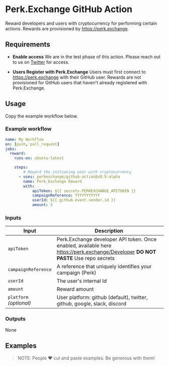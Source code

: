 # Perk.Exchange GitHub Action

Reward developers and users with cryptocurrency for performing certain actions. Rewards are provisioned by <https://perk.exchange>.

## Requirements

- **Enable access** We are in the test phase of this action. Please reach out to us on [Twitter](https://twitter.com/perkexchange) for access.

- **Users Register with Perk.Exchange** Users must first connect to https://perk.exchange with their GitHub user. Rewards are not provisioned for GitHub users that haven't already registered with Perk.Exchange.

## Usage

Copy the example workflow below.

### Example workflow

```yaml
name: My Workflow
on: [push, pull_request]
jobs:
  reward:
    runs-on: ubuntu-latest

    steps:
        # Reward the initiating user with cryptocurrency       
      - uses: perkexchange/github-action@v0.5-alpha
        name: Perk.Exchange Reward
        with:
            apiToken: ${{ secrets.PERKEXCHANGE_APITOKEN }}
            campaignReference: YYYYYYYYYYY
            userId: ${{ github.event.sender.id }}
            amount: 3
```

### Inputs

| Input                                             | Description                                        |
|------------------------------------------------------|-----------------------------------------------|
| `apiToken`  | Perk.Exchange developer API token. Once enabled, available here https://perk.exchange/Developer **DO NOT PASTE** Use repo secrets    |
| `campaignReference`  | A reference that uniquely identifies your campaign (Perk)    |
| `userId`  | The user's internal Id    |
| `amount`  | Reward amount   |
| `platform` _(optional)_  | User platform: github (default), twitter, github, google, slack, discord    |

### Outputs

None

## Examples

> NOTE: People ❤️ cut and paste examples. Be generous with them!
